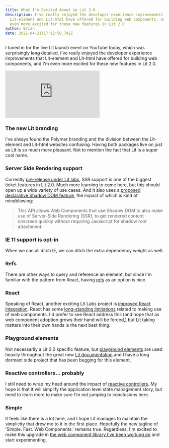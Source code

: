 ```yaml
---
title: What I'm Excited About in Lit 2.0
description: I've really enjoyed the developer experience improvements that
  Lit-element and Lit-html have offered for building web components, and I'm
  even more excited for these new features in Lit 2.0
author: Brian
date: 2021-04-21T17:12:58.792Z
---
```


I tuned in for the live Lit launch event on YouTube today, which was surprisingly ~~long~~ detailed. I've really enjoyed the developer experience improvements that Lit-element and Lit-html have offered for building web components, and I'm even more excited for these new features in Lit 2.0.

<iframe src="https://www.youtube.com/embed/f1j7b696L-E" title="YouTube video player" frameborder="0" allow="accelerometer; autoplay; clipboard-write; encrypted-media; gyroscope; picture-in-picture; web-share" allowfullscreen></iframe>

### The new Lit branding

I've always found the Polymer branding and the division between the Lit-element and Lit-html websites confusing. Having both packages live on just as Lit is so much more pleasant. Not to mention the fact that Lit is a super cool name.

### Server Side Rendering support

Currently [pre-release under Lit labs](https://github.com/lit/lit/tree/main/packages/labs/ssr), SSR support is one of the biggest ticket features in Lit 2.0. Much more learning to come here, but this should open up a wide variety of use cases. And it also uses a [proposed declarative Shadow DOM feature](https://www.chromestatus.com/feature/5191745052606464), the impact of which is kind of mindblowing:

> This API allows Web Components that use Shadow DOM to also make use of Server-Side Rendering (SSR), to get rendered content onscreen quickly without requiring Javascript for shadow root attachment.

### IE 11 support is opt-in

When we can all ditch IE, we can ditch the extra dependency weight as well.

### Refs

There are other ways to query and reference an element, but since I'm familiar with the pattern from React, having [refs](https://lit.dev/docs/api/directives/#createRef) as an option is nice.

### React

Speaking of React, another exciting Lit Labs project is [improved React integration](https://github.com/lit/lit/tree/main/packages/labs/react). React has some [long-standing limitations](https://custom-elements-everywhere.com/#react) related to making use of web components. I'd prefer to see React address this (and hope that as web component adoption grows their hand will be forced,) but Lit taking matters into their own hands is the next best thing.

### Playground elements

Not necessarily a Lit 2.0 specific feature, but [playground elements](https://github.com/PolymerLabs/playground-elements/#readme) are used heavily throughout the great new [Lit documentation](https://lit.dev/playground/) and I have a long dormant side project that has been begging for this element.

### Reactive controllers... probably

I still need to wrap my head around the impact of [reactive controllers](https://lit.dev/docs/composition/controllers/). My hope is that it will simplify the application level state management story, but need to learn more to make sure I'm not jumping to conclusions here.

### Simple

It feels like there is a lot here, and I hope Lit manages to maintain the simplicity that drew me to it in the first place. Hopefully the new tagline of 'Simple. Fast. Web Components.' remains true. Regardless, I'm excited to make this upgrade in [the web component library I've been working on](https://www.drupal.org/project/gdwc) and start experimenting.
